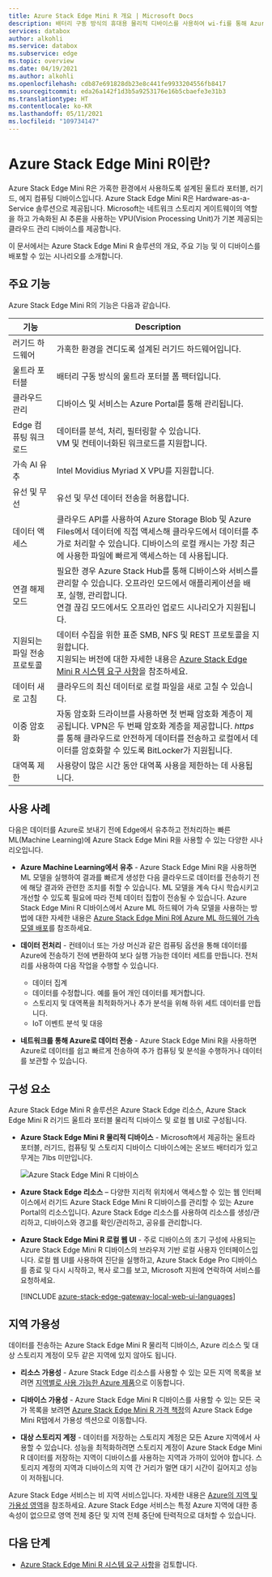 ```yaml
---
title: Azure Stack Edge Mini R 개요 | Microsoft Docs
description: 배터리 구동 방식의 휴대용 물리적 디바이스를 사용하여 wi-fi를 통해 Azure에 데이터를 전송하는 군용 애플리케이션을 위한 스토리지 솔루션인 Azure Stack Edge Mini R에 대해 설명합니다.
services: databox
author: alkohli
ms.service: databox
ms.subservice: edge
ms.topic: overview
ms.date: 04/19/2021
ms.author: alkohli
ms.openlocfilehash: cdb87e691828db23e8c441fe9933204556fb8417
ms.sourcegitcommit: eda26a142f1d3b5a9253176e16b5cbaefe3e31b3
ms.translationtype: HT
ms.contentlocale: ko-KR
ms.lasthandoff: 05/11/2021
ms.locfileid: "109734147"
---
```

# <a name="what-is-the-azure-stack-edge-mini-r"></a>Azure Stack Edge Mini R이란?

Azure Stack Edge Mini R은 가혹한 환경에서 사용하도록 설계된 울트라 포터블, 러기드, 에지 컴퓨팅 디바이스입니다. Azure Stack Edge Mini R은 Hardware-as-a-Service 솔루션으로 제공됩니다. Microsoft는 네트워크 스토리지 게이트웨이의 역할을 하고 가속화된 AI 추론을 사용하는 VPU(Vision Processing Unit)가 기본 제공되는 클라우드 관리 디바이스를 제공합니다.

이 문서에서는 Azure Stack Edge Mini R 솔루션의 개요, 주요 기능 및 이 디바이스를 배포할 수 있는 시나리오를 소개합니다.


## <a name="key-capabilities"></a>주요 기능

Azure Stack Edge Mini R의 기능은 다음과 같습니다.

|기능 |Description  |
|---------|---------|
|러기드 하드웨어| 가혹한 환경을 견디도록 설계된 러기드 하드웨어입니다.|
|울트라 포터블| 배터리 구동 방식의 울트라 포터블 폼 팩터입니다.|
|클라우드 관리|디바이스 및 서비스는 Azure Portal를 통해 관리됩니다.|
|Edge 컴퓨팅 워크로드|데이터를 분석, 처리, 필터링할 수 있습니다.<br>VM 및 컨테이너화된 워크로드를 지원합니다. |
|가속 AI 유추| Intel Movidius Myriad X VPU를 지원합니다.|
|유선 및 무선 | 유선 및 무선 데이터 전송을 허용합니다.|
|데이터 액세스     | 클라우드 API를 사용하여 Azure Storage Blob 및 Azure Files에서 데이터에 직접 액세스해 클라우드에서 데이터를 추가로 처리할 수 있습니다. 디바이스의 로컬 캐시는 가장 최근에 사용한 파일에 빠르게 액세스하는 데 사용됩니다.|
|연결 해제 모드|  필요한 경우 Azure Stack Hub를 통해 디바이스와 서비스를 관리할 수 있습니다. 오프라인 모드에서 애플리케이션을 배포, 실행, 관리합니다. <br> 연결 끊김 모드에서도 오프라인 업로드 시나리오가 지원됩니다.|
|지원되는 파일 전송 프로토콜      |데이터 수집을 위한 표준 SMB, NFS 및 REST 프로토콜을 지원합니다. <br> 지원되는 버전에 대한 자세한 내용은 [Azure Stack Edge Mini R 시스템 요구 사항](azure-stack-edge-gpu-system-requirements.md)을 참조하세요.|
|데이터 새로 고침     | 클라우드의 최신 데이터로 로컬 파일을 새로 고칠 수 있습니다.|
|이중 암호화    | 자동 암호화 드라이브를 사용하면 첫 번째 암호화 계층이 제공됩니다. VPN은 두 번째 암호화 계층을 제공합니다. *https* 를 통해 클라우드로 안전하게 데이터를 전송하고 로컬에서 데이터를 암호화할 수 있도록 BitLocker가 지원됩니다.|
|대역폭 제한| 사용량이 많은 시간 동안 대역폭 사용을 제한하는 데 사용됩니다.|

## <a name="use-cases"></a>사용 사례

다음은 데이터를 Azure로 보내기 전에 Edge에서 유추하고 전처리하는 빠른 ML(Machine Learning)에 Azure Stack Edge Mini R을 사용할 수 있는 다양한 시나리오입니다.

- **Azure Machine Learning에서 유추** - Azure Stack Edge Mini R을 사용하면 ML 모델을 실행하여 결과를 빠르게 생성한 다음 클라우드로 데이터를 전송하기 전에 해당 결과와 관련한 조치를 취할 수 있습니다. ML 모델을 계속 다시 학습시키고 개선할 수 있도록 필요에 따라 전체 데이터 집합이 전송될 수 있습니다. Azure Stack Edge Mini R 디바이스에서 Azure ML 하드웨어 가속 모델을 사용하는 방법에 대한 자세한 내용은 [Azure Stack Edge Mini R에 Azure ML 하드웨어 가속 모델 배포](../machine-learning/how-to-deploy-fpga-web-service.md#deploy-to-a-local-edge-server)를 참조하세요.

- **데이터 전처리** - 컨테이너 또는 가상 머신과 같은 컴퓨팅 옵션을 통해 데이터를 Azure에 전송하기 전에 변환하여 보다 실행 가능한 데이터 세트를 만듭니다. 전처리를 사용하여 다음 작업을 수행할 수 있습니다.

    - 데이터 집계
    - 데이터를 수정합니다. 예를 들어 개인 데이터를 제거합니다.
    - 스토리지 및 대역폭을 최적화하거나 추가 분석을 위해 하위 세트 데이터를 만듭니다.
    - IoT 이벤트 분석 및 대응

- **네트워크를 통해 Azure로 데이터 전송** - Azure Stack Edge Mini R을 사용하면 Azure로 데이터를 쉽고 빠르게 전송하여 추가 컴퓨팅 및 분석을 수행하거나 데이터를 보관할 수 있습니다.

## <a name="components"></a>구성 요소

Azure Stack Edge Mini R 솔루션은 Azure Stack Edge 리소스, Azure Stack Edge Mini R 러기드 울트라 포터블 물리적 디바이스 및 로컬 웹 UI로 구성됩니다.

* **Azure Stack Edge Mini R 물리적 디바이스** - Microsoft에서 제공하는 울트라 포터블, 러기드, 컴퓨팅 및 스토리지 디바이스 디바이스에는 온보드 배터리가 있고 무게는 7lbs 미만입니다.

    ![Azure Stack Edge Mini R 디바이스](media/azure-stack-edge-mini-r-overview/perspective-view-1.png)

* **Azure Stack Edge 리소스** – 다양한 지리적 위치에서 액세스할 수 있는 웹 인터페이스에서 러기드 Azure Stack Edge Mini R 디바이스를 관리할 수 있는 Azure Portal의 리소스입니다. Azure Stack Edge 리소스를 사용하여 리소스를 생성/관리하고, 디바이스와 경고를 확인/관리하고, 공유를 관리합니다.  

* **Azure Stack Edge Mini R 로컬 웹 UI** - 주로 디바이스의 초기 구성에 사용되는 Azure Stack Edge Mini R 디바이스의 브라우저 기반 로컬 사용자 인터페이스입니다. 로컬 웹 UI를 사용하여 진단을 실행하고, Azure Stack Edge Pro 디바이스를 종료 및 다시 시작하고, 복사 로그를 보고, Microsoft 지원에 연락하여 서비스를 요청하세요.

    [!INCLUDE [azure-stack-edge-gateway-local-web-ui-languages](../../includes/azure-stack-edge-gateway-local-web-ui-languages.md)]

## <a name="region-availability"></a>지역 가용성

데이터를 전송하는 Azure Stack Edge Mini R 물리적 디바이스, Azure 리소스 및 대상 스토리지 계정이 모두 같은 지역에 있지 않아도 됩니다.

- **리소스 가용성** - Azure Stack Edge 리소스를 사용할 수 있는 모든 지역 목록을 보려면 [지역별로 사용 가능한 Azure 제품](https://azure.microsoft.com/global-infrastructure/services/?products=databox&regions=all)으로 이동합니다. 

- **디바이스 가용성** - Azure Stack Edge Mini R 디바이스를 사용할 수 있는 모든 국가 목록을 보려면 [Azure Stack Edge Mini R 가격 책정](https://azure.microsoft.com/pricing/details/azure-stack/edge/#azureStackEdgeMiniR)의 Azure Stack Edge Mini R탭에서 가용성 섹션으로 이동합니다.

- **대상 스토리지 계정** - 데이터를 저장하는 스토리지 계정은 모든 Azure 지역에서 사용할 수 있습니다. 성능을 최적화하려면 스토리지 계정이 Azure Stack Edge Mini R 데이터를 저장하는 지역이 디바이스를 사용하는 지역과 가까이 있어야 합니다. 스토리지 계정의 지역과 디바이스의 지역 간 거리가 멀면 대기 시간이 길어지고 성능이 저하됩니다.

Azure Stack Edge 서비스는 비 지역 서비스입니다. 자세한 내용은 [Azure의 지역 및 가용성 영역](../availability-zones/az-overview.md)을 참조하세요. Azure Stack Edge 서비스는 특정 Azure 지역에 대한 종속성이 없으므로 영역 전체 중단 및 지역 전체 중단에 탄력적으로 대처할 수 있습니다.

## <a name="next-steps"></a>다음 단계

- [Azure Stack Edge Mini R 시스템 요구 사항](azure-stack-edge-gpu-system-requirements.md)을 검토합니다.